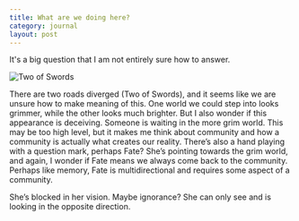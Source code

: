 ```yaml
---
title: What are we doing here?
category: journal
layout: post
---
```


It's a big question that I am not entirely sure how to answer. 

  <img alt="Two of Swords" src="[https://upload.wikimedia.org/wikipedia/commons/6/63/Christopher_Hitchens_2008-04-24_001.jpg" />
 

There are two roads diverged (Two of Swords), and it seems like we are unsure how to make meaning of this. One world we could step into looks grimmer, while the other looks much brighter. But I also wonder if this appearance is deceiving. Someone is waiting in the more grim world. This may be too high level, but it makes me think about community and how a community is actually what creates our reality. There’s also a hand playing with a question mark, perhaps Fate? She’s pointing towards the grim world, and again, I wonder if Fate means we always come back to the community. Perhaps like memory, Fate is multidirectional and requires some aspect of a community.

She’s blocked in her vision. Maybe ignorance? She can only see and is looking in the opposite direction.

